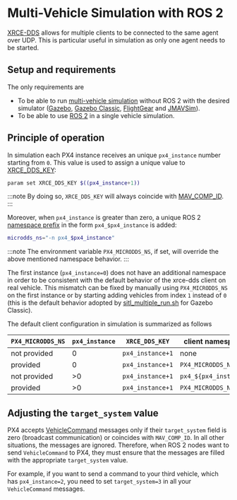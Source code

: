 # Multi-Vehicle Simulation with ROS 2

[XRCE-DDS](../middleware/xrce_dds.md) allows for multiple clients to be connected to the same agent over UDP.
This is particular useful in simulation as only one agent needs to be started.

## Setup and requirements

The only requirements are

- To be able to run [multi-vehicle simulation](../simulation/multi-vehicle-simulation.md) without ROS 2 with the desired simulator ([Gazebo](../sim_gazebo_gz/multi_vehicle_simulation.md), [Gazebo Classic](../sim_gazebo_classic/multi_vehicle_simulation_gazebo.md#multiple-vehicle-with-gazebo-classic-no-ros), [FlightGear](../simulation/multi_vehicle_flightgear.md) and [JMAVSim](../simulation/multi_vehicle_jmavsim.md)).
- To be able to use [ROS 2](./ros2_comm.md) in a single vehicle simulation.

## Principle of operation

In simulation each PX4 instance receives an unique `px4_instance` number starting from `0`.
This value is used to assign a unique value to [XRCE_DDS_KEY](../advanced_config/parameter_reference.md#XRCE_DDS_KEY):
```sh
param set XRCE_DDS_KEY $((px4_instance+1))
```
:::note
By doing so, `XRCE_DDS_KEY` will always coincide with [MAV_COMP_ID](../advanced_config/parameter_reference.md#MAV_COMP_ID).
:::

Moreover, when `px4_instance` is greater than zero, a unique ROS 2 [namespace prefix](../middleware/xrce_dds.md#customizing-the-topic-namespace) in the form `px4_$px4_instance` is added:
```sh
microdds_ns="-n px4_$px4_instance"
```
:::note
The environment variable `PX4_MICRODDS_NS`, if set, will override the above mentioned namespace behavior.
:::

The first instance (`px4_instance=0`) does not have an additional namespace in order to be consistent with the default behavior of the xrce-dds client on real vehicle.
This mismatch can be fixed by manually using `PX4_MICRODDS_NS` on the first instance or by starting adding vehicles from index `1` instead of `0` (this is the default behavior adopted by [sitl_multiple_run.sh](https://github.com/PX4/PX4-Autopilot/blob/main/Tools/simulation/gazebo-classic/sitl_multiple_run.sh) for Gazebo Classic).

The default client configuration in simulation is summarized as follows

| `PX4_MICRODDS_NS` | `px4_instance` | `XRCE_DDS_KEY`   | client namespace      |
|-------------------|----------------|------------------|-----------------------|
| not provided      | 0              | `px4_instance+1` | none                  |
| provided          | 0              | `px4_instance+1` | `PX4_MICRODDS_NS`     |
| not provided      | >0             | `px4_instance+1` | `px4_${px4_instance}` |
| provided          | >0             | `px4_instance+1` | `PX4_MICRODDS_NS`     |

## Adjusting the `target_system` value

PX4 accepts [VehicleCommand](../msg_docs/VehicleCommand.md) messages only if their `target_system` field is zero (broadcast communication) or coincides with `MAV_COMP_ID`. In all other situations, the messages are ignored.
Therefore, when ROS 2 nodes want to send `VehicleCommand` to PX4, they must ensure that the messages are filled with the appropriate `target_system` value.

For example, if you want to send a command to your third vehicle, which has `px4_instance=2`, you need to set `target_system=3` in all your `VehicleCommand` messages.
